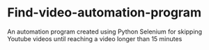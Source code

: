 # Find-video-automation-program
An automation program created using Python Selenium for skipping Youtube videos until reaching a video longer than 15 minutes
